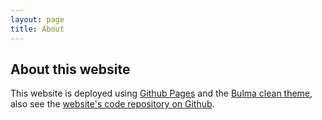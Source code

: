 ```yaml
---
layout: page
title: About
---
```


## About this website
This website is deployed using [Github Pages](https://pages.github.com/) and the [Bulma clean theme](https://github.com/ianfab/bulma-clean-theme), also see the [website's code repository on Github](https://github.com/chess-variants/chess-variants.github.io).
